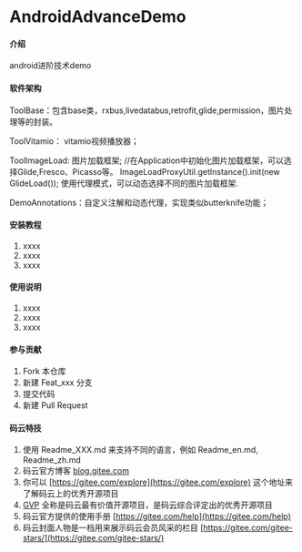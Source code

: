 # AndroidAdvanceDemo

#### 介绍
android进阶技术demo

#### 软件架构

ToolBase：包含base类，rxbus,livedatabus,retrofit,glide,permission，图片处理等的封装。

ToolVitamio： vitamio视频播放器；

ToolImageLoad: 图片加载框架;
                //在Application中初始化图片加载框架，可以选择Glide,Fresco、Picasso等。
                ImageLoadProxyUtil.getInstance().init(new GlideLoad());
                使用代理模式，可以动态选择不同的图片加载框架.

DemoAnnotations：自定义注解和动态代理，实现类似butterknife功能；

#### 安装教程

1. xxxx
2. xxxx
3. xxxx

#### 使用说明

1. xxxx
2. xxxx
3. xxxx

#### 参与贡献

1. Fork 本仓库
2. 新建 Feat_xxx 分支
3. 提交代码
4. 新建 Pull Request


#### 码云特技

1. 使用 Readme\_XXX.md 来支持不同的语言，例如 Readme\_en.md, Readme\_zh.md
2. 码云官方博客 [blog.gitee.com](https://blog.gitee.com)
3. 你可以 [https://gitee.com/explore](https://gitee.com/explore) 这个地址来了解码云上的优秀开源项目
4. [GVP](https://gitee.com/gvp) 全称是码云最有价值开源项目，是码云综合评定出的优秀开源项目
5. 码云官方提供的使用手册 [https://gitee.com/help](https://gitee.com/help)
6. 码云封面人物是一档用来展示码云会员风采的栏目 [https://gitee.com/gitee-stars/](https://gitee.com/gitee-stars/)